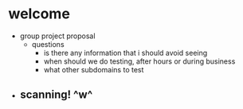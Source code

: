 # welcome
- group project proposal
  - questions
    - is there any information that i should avoid seeing
    - when should we do testing, after hours or during business
    - what other subdomains to test
- scanning! ^w^
  - 